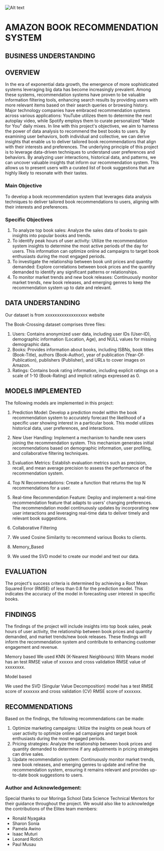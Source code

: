 ![Alt text](./books-recs-1.png) 

# AMAZON BOOK RECOMMENDATION SYSTEM

## BUSINESS UNDERSTANDING
## OVERVIEW
In the era of exponential data growth, the emergence of more sophisticated systems leveraging big data has become increasingly prevalent. Among these systems, recommendation systems have proven to be valuable information filtering tools, enhancing search results by providing users with more relevant items based on their search queries or browsing history. Major technology companies have embraced recommendation systems across various applications: YouTube utilizes them to determine the next autoplay video, while Spotify employs them to curate personalized "Made for You" daily mixes.
In line with this project's objectives, we aim to harness the power of data analysis to recommend the best books to users. By examining user behaviors, both individual and collective, we can derive insights that enable us to deliver tailored book recommendations that align with their interests and preferences.
The underlying principle of this project is to leverage data-driven techniques to understand user preferences and behaviors. By analyzing user interactions, historical data, and patterns, we can uncover valuable insights that inform our recommendation system. This allows us to present users with a curated list of book suggestions that are highly likely to resonate with their tastes.


### Main Objective
To develop a book recommendation system that leverages data analysis techniques to deliver tailored book recommendations to users, aligning with their interests and preferences.

### Specific Objectives
1. To analyze top book sales: Analyze the sales data of books to gain insights into popular books and trends.
2. To identify peak hours of user activity: Utilize the recommendation system insights to determine the most active periods of the day for users. This information can optimize online ad campaigns to target book enthusiasts during the most engaged periods.
3. To investigate the relationship between book unit prices and quantity demanded: Explore correlations between book prices and the quantity demanded to identify any significant patterns or relationships.
4. To monitor market trends and new book releases: Continuously monitor market trends, new book releases, and emerging genres to keep the recommendation system up to date and relevant.

## DATA UNDERSTANDING
Our dataset is from xxxxxxxxxxxxxxxxxx website

The Book-Crossing dataset comprises three files:

1. Users: Contains anonymized user data, including user IDs (User-ID), demographic information (Location, Age), and NULL values for missing demographic data.
2. Books: Provides information about books, including ISBNs, book titles (Book-Title), authors (Book-Author), year of publication (Year-Of-Publication), publishers (Publisher), and URLs to cover images on Amazon.
3. Ratings: Contains book rating information, including explicit ratings on a scale of 1-10 (Book-Rating) and implicit ratings expressed as 0.

## MODELS IMPLEMENTED
The following models are implemented in this project:

1. Prediction Model: Develop a prediction model within the book recommendation system to accurately forecast the likelihood of a specific user showing interest in a particular book. This model utilizes historical data, user preferences, and interactions.
2. New User Handling: Implement a mechanism to handle new users joining the recommendation system. This mechanism generates initial recommendations based on demographic information, user profiling, and collaborative filtering techniques.
3. Evaluation Metrics: Establish evaluation metrics such as precision, recall, and mean average precision to assess the performance of the recommendation system.
4. Top N Recommendations: Create a function that returns the top N recommendations for a user.
5. Real-time Recommendation Feature: Deploy and implement a real-time recommendation feature that adapts to users' changing preferences. The recommendation model continuously updates by incorporating new user interactions and leveraging real-time data to deliver timely and relevant book suggestions.

6. Collaborative Filtering

7. We used Cosine Similarity to recommend various Books to clients.

8. Memory_Based

9. We used the SVD model to create our model and test our data.

## EVALUATION
The project's success criteria is determined by achieving a Root Mean Squared Error (RMSE) of less than 0.8 for the prediction model. This indicates the accuracy of the model in forecasting user interest in specific books.

## FINDINGS
The findings of the project will include insights into top book sales, peak hours of user activity, the relationship between book prices and quantity demanded, and market trends/new book releases. These findings will inform the recommendation system and contribute to enhancing customer engagement and revenue.

Memory based We used KNN (K-Nearest Neighbours) With Means model has an test RMSE value of xxxxxx and cross validation RMSE value of xxxxxxxx.

Model based

We used the SVD (Singular Value Decomposition) model has a test RMSE score of xxxxxxx and cross validation (CV) RMSE score of xxxxxxx.

## RECOMMENDATIONS
Based on the findings, the following recommendations can be made:

1. Optimize marketing campaigns: Utilize the insights on peak hours of user activity to optimize online ad campaigns and target book enthusiasts during the most engaged periods.
2. Pricing strategies: Analyze the relationship between book prices and quantity demanded to determine if any adjustments in pricing strategies can drive sales.
3. Update recommendation system: Continuously monitor market trends, new book releases, and emerging genres to update and refine the recommendation system, ensuring it remains relevant and provides up-to-date book suggestions to users.

### Author and Acknowledgement:
Special thanks to our Moringa School Data Science Technical Mentors for their guidance throughout the project. We would also like to acknowledge the contributions of the Elites team members:

- Ronald Nyagaka
- Sharon Sonia
- Pamela Awino
- Isaac Muturi
- Leonard Rotich
- Paul Musau
